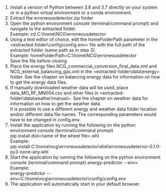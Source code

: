 1. Install a version of Python between 3.6 and 3.7 directly on your system or in a python virtual environment or a conda environment.
2. Extract the erroneousdetector.zip folder
3. Open the python environment console (terminal/command prompt) and navigate to the extracted folder.<br/>
Example: cd C:\home\NCG\erroneousdetector
4. Using a text editor of choice, edit the homeFolderPath parameter in the <extracted-folder\config\config.env> file with the full path of the extracted folder (same path as in step 3).<br/> 
Example:  homeFolderPath=C:\home\NCG\erroneousdetector<br/> 
Save the file before closing.<br/>
5. Place the energy files NCG_commercial_conversion_final_data.xml  and NCG_external_balancing_gas.xml in the <extracted-folder\data\energy> folder. See the chapter on balancing energy data for information on how to get the energy data files.
6. If manually downloaded weather data will be used, place data_MO_RF_MN004.csv and other files in <extracted-folder\data\weather\manual>. See the chapter on weather data for information on how to get the weather data.<br/>
It is possible to use a different energy and weather data folder location and/or different data file names. The corresponding parameters would have to be changed in config.env.
7. Install the application by running the following on the python environment console (terminal/command prompt)<br/>
pip install dist\<name of the wheel file>.whl<br/>
Example:<br/> 
pip install C:\home\ncg\erroneousdetector\dist\erroneousdetector-0.1.0-py3-none-any.whl
8. Start the application by running the following on the python environment console (terminal/command prompt)
energy-predictor --env=<full path of config.env file><br/>
Example:<br/>
energy-predictor --env=C:\home\ncg\erroneousdetector\config\config.env
9. The application will automatically start in your default browser.
